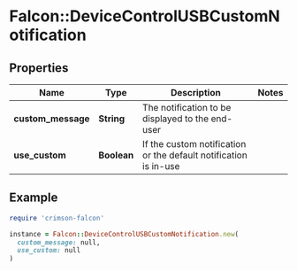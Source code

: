 # Falcon::DeviceControlUSBCustomNotification

## Properties

| Name | Type | Description | Notes |
| ---- | ---- | ----------- | ----- |
| **custom_message** | **String** | The notification to be displayed to the end-user |  |
| **use_custom** | **Boolean** | If the custom notification or the default notification is in-use |  |

## Example

```ruby
require 'crimson-falcon'

instance = Falcon::DeviceControlUSBCustomNotification.new(
  custom_message: null,
  use_custom: null
)
```

